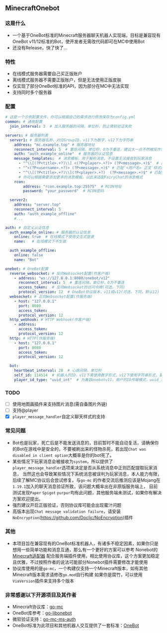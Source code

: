 ## MinecraftOnebot

### 这是什么

- 一个基于OneBot标准的Minecraft服务器聊天机器人实现端，目标是兼容现有OneBot v11/12标准的Bot，使开发者无需改代码即可在MC中使用Bot
- 还没有Release，快了快了...

### 特性

- 在线模式服务器需要自己买正版账户
- 离线模式服务器不需要正版账户，但是无法使用正版皮肤
- 仅实现了部分OneBot标准的API，因为部分在MC中无法实现
- 支持同时多个服务器

### 配置

```yaml
# 这是一个示例配置文件，你可以根据自己的需求进行修改保存为config.yml
common: # 通用配置
  join_interval: 3  # 加入服务器的间隔，单位秒，防止微软验证失败

servers: # 服务器列表
  server1: # 服务器名称，对应GroupID，v11下为数字，v12下为字符串
    address: "mc.example.top" # 服务器地址
    reconnect_interval: 5  # 重连间隔，单位秒，0为不重连，建议大一点不然被反作弊封号
    auth: "auth_example_online"  # 服务器的认证信息
    message_templates:  # 消息模板，用于解析消息，不设置无法接收到玩家消息
      - "^\\[(?P<title>.+?)\\] <(?P<player>.+?)> (?P<message>.+)$"  # 匹配`[头衔] <玩家名> 正文`样式的消息
      - "^<(?P<username>.+?)> (?P<message>.+)$" # 匹配`<用户名> 正文`样式的消息(原版默认样式)
      - "^\\[(?P<title>.+?)\\](?P<player>.+?)  (?P<message>.+)$" # 匹配`[头衔]玩家名  正文`样式的消息
      # 你可以根据需要添加更多的消息模板，以此来适配FairyChat的消息格式
    rcon:
        address: "rcon.example.top:25575"  # RCON地址
        password: "your_password"  # RCON密码

  server2:
    address: "server.top"
    reconnect_interval: 5
    auth: "auth_example_offline"
    #...

auth: # 自定义认证信息
  auth_example_online: # 服务器的认证信息
    online: true  # 在线模式下使用交互式登录
    name:   # 在线模式下不生效

  auth_example_offline:
    online: false
    name: "Bot"

onebot: # OneBot配置
  reverse_websocket: # 反向Websocket配置(作客户端)
    - address: "ws://127.0.0.1:8080/onebot/v12"
      reconnect_interval: 5  # 重连间隔，单位秒，0为不重连
      access_token:  # 反向Websocket的访问令牌(可选，下同)
      protocol_version: 12  # OneBot协议版本，v11或v12(可选，下同，默认12)
  websocket: # 正向Websocket配置(作服务端)
    - host: "127.0.0.1"
      port: 8080
      access_token:
      protocol_version: 12
  http_webhook: # HTTP Webhook(作客户端)
    - address:
      access_token:
      protocol_version: 12
  http: # HTTP(作服务端)
    - host: "127.0.0.1"
      port: 8080
      access_token:
      protocol_version: 12

  bot:
    heartbeat_interval: 20  # 心跳间隔，单位秒
    self_id: 114514  # 机器人的ID，v11下需使用数字形式，v12下使用字符串形式，要兼容的话请使用字符串数字形式
    player_id_type: "uuid_int"  # 为兼容onebotv11，用户的ID传输模式，uuid_int为UUID的整数形式(在某些语言下可能无法处理较大的整数，例如Javascript)，primary_key为使用数据库自增主键作为id(自动映射，但是在不同的bot上该值也不同)
```

### TODO

- [ ] 使用地图画插件来支持图片消息(需自备图片外链)
- [ ] 支持@player
- [x] `player_message_handler`自定义聊天样式的支持

### 常见问题

- Bot也是玩家，死亡后是不能发送消息的，目前暂时不能自动复活，请确保你的Bot在游戏中是安全的，不要被刷出来的怪物杀死，若出现`Chat was disabled in client option`大概率是你的bot死了。
- 某些情况下玩家消息会被接收为`system`，所以提供了`player_message_handler`选项来决定是否从系统消息中正则匹配提取玩家消息，
    当然这也会导致某些情况下系统消息被误判为玩家消息，本人能力有限，后续了解MC协议后会尝试修复。与`go-mc`
    的作者交流后推测应该是Mojang在`1.19.1`加入的聊天消息验证所致，该问题大概率出在非原版服务端上，
    目前测试发现`Paper` `Spigot` `purpur`均有此问题，其他服务端未测试，如果你有解决方案欢迎提出。
- 强烈建议开启正版验证，否则协议库可能会出现蜜汁问题
- 高版本出现`Chat message validation failure`，请安装`NoEncryption`(https://github.com/Doclic/NoEncryption)插件

### 其他

- 本项目旨在兼容现有的OneBot标准机器人，有诸多不稳定因素，如果你只是想用一些简单功能和消息互通，那么有一个更好的方案可以参考
  Nonebot的[Minecraft适配器](https://github.com/17TheWord/nonebot-adapter-minecraft)
  配合服务端插件使用，相比使用协议库，这个方案更加稳定且优雅，不过按照作者的说法可能部分Nonebot插件需要修改才能使用
- 协议库使用的是`go-mc`，一个构建仅支持一个Minecraft版本，如有其他Minecraft版本需求请修改`go.mod`自行构建
  如果你是腐竹，可以使用`ViaVersion`插件来支持多个版本

### 非常感谢以下开源项目及其作者

- Minecraft协议库：[go-mc](https://github.com/Tnze/go-mc)
- OneBot库参考：[go-libonebot](https://github.com/botuniverse/go-libonebot)
- 微软验证支持：[go-mc-ms-auth](https://github.com/maxsupermanhd/go-mc-ms-auth)
- OneBot标准为此项目和其他机器人交互提供了一套标准：[OneBot](https://onebot.dev/)